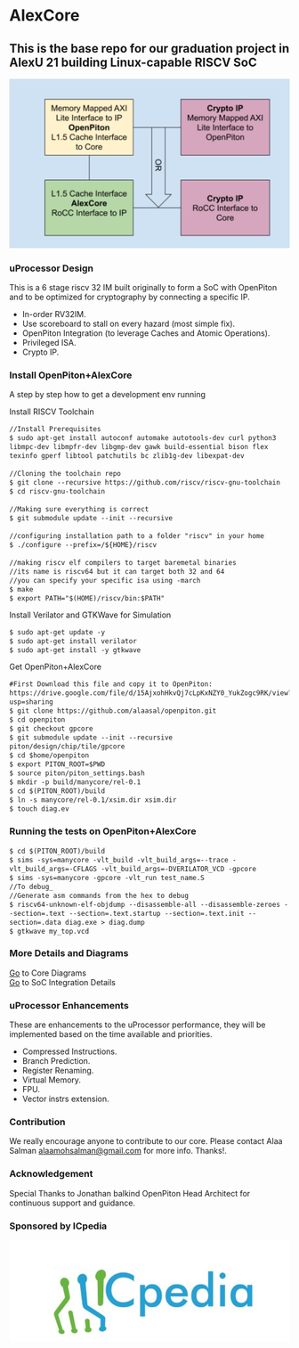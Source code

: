 # AlexCore
## This is the base repo for our graduation project in AlexU 21 building Linux-capable RISCV SoC
![alt text](https://github.com/alaasal/GPCore/blob/master/AlexSoC.PNG?raw=true)

### uProcessor Design
This is a 6 stage riscv 32 IM built originally to form a SoC with OpenPiton and to be optimized for cryptography by connecting a specific IP.
- In-order RV32IM.
- Use scoreboard to stall on every hazard (most simple fix).
- OpenPiton Integration (to leverage Caches and Atomic Operations). 
- Privileged ISA.
- Crypto IP.

### Install OpenPiton+AlexCore

A step by step how to get a development env running

Install RISCV Toolchain
```
//Install Prerequisites
$ sudo apt-get install autoconf automake autotools-dev curl python3 libmpc-dev libmpfr-dev libgmp-dev gawk build-essential bison flex texinfo gperf libtool patchutils bc zlib1g-dev libexpat-dev

//Cloning the toolchain repo
$ git clone --recursive https://github.com/riscv/riscv-gnu-toolchain
$ cd riscv-gnu-toolchain

//Making sure everything is correct
$ git submodule update --init --recursive

//configuring installation path to a folder "riscv" in your home
$ ./configure --prefix=/${HOME}/riscv

//making riscv elf compilers to target baremetal binaries
//its name is riscv64 but it can target both 32 and 64
//you can specify your specific isa using -march
$ make
$ export PATH="$(HOME)/riscv/bin:$PATH" 
```

Install Verilator and GTKWave for Simulation
```
$ sudo apt-get update -y
$ sudo apt-get install verilator
$ sudo apt-get install -y gtkwave
```

Get OpenPiton+AlexCore
```
#First Download this file and copy it to OpenPiton: https://drive.google.com/file/d/15AjxohHkvQj7cLpKxNZY0_YukZogc9RK/view?usp=sharing
$ git clone https://github.com/alaasal/openpiton.git
$ cd openpiton
$ git checkout gpcore
$ git submodule update --init --recursive piton/design/chip/tile/gpcore
$ cd $home/openpiton
$ export PITON_ROOT=$PWD
$ source piton/piton_settings.bash
$ mkdir -p build/manycore/rel-0.1
$ cd $(PITON_ROOT)/build
$ ln -s manycore/rel-0.1/xsim.dir xsim.dir
$ touch diag.ev
```
### Running the tests on OpenPiton+AlexCore
```
$ cd $(PITON_ROOT)/build
$ sims -sys=manycore -vlt_build -vlt_build_args=--trace -vlt_build_args=-CFLAGS -vlt_build_args=-DVERILATOR_VCD -gpcore
$ sims -sys=manycore -gpcore -vlt_run test_name.S
//To debug_
//Generate asm commands from the hex to debug
$ riscv64-unknown-elf-objdump --disassemble-all --disassemble-zeroes --section=.text --section=.text.startup --section=.text.init --section=.data diag.exe > diag.dump
$ gtkwave my_top.vcd

```
### More Details and Diagrams
[Go](https://drive.google.com/file/d/129HgDXVEKgyMSedW_3ZQF-hJmTPp8OEA/view?usp=sharing) to Core Diagrams<br/>
[Go](https://docs.google.com/document/d/14i6ZtdXgwj4NizUaG7pgx7WsCgbDIXIEuYg_LT2678A/edit?usp=sharing) to SoC Integration Details

### uProcessor Enhancements
These are enhancements to the uProcessor performance, they will be implemented based on the time available and priorities.
- Compressed Instructions. 
- Branch Prediction.
- Register Renaming.
- Virtual Memory.
- FPU.
- Vector instrs extension.

### Contribution
We really encourage anyone to contribute to our core. Please contact Alaa Salman alaamohsalman@gmail.com for more info. Thanks!. 

### Acknowledgement
Special Thanks to Jonathan balkind OpenPiton Head Architect for continuous support and guidance.

### Sponsored by ICpedia
![alt text](https://github.com/alaasal/GPCore/blob/master/ICpedia.PNG)
